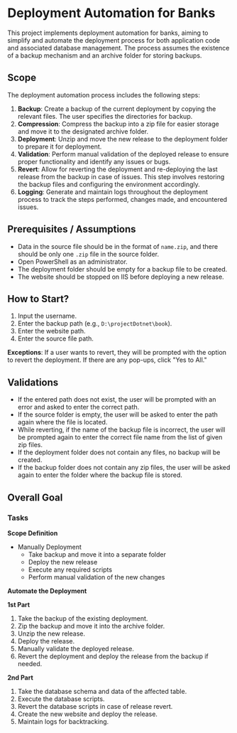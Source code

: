 # Deployment Automation for Banks

This project implements deployment automation for banks, aiming to simplify and automate the deployment process for both application code and associated database management. The process assumes the existence of a backup mechanism and an archive folder for storing backups.

## Scope

The deployment automation process includes the following steps:

1. **Backup**: Create a backup of the current deployment by copying the relevant files. The user specifies the directories for backup.
2. **Compression**: Compress the backup into a zip file for easier storage and move it to the designated archive folder.
3. **Deployment**: Unzip and move the new release to the deployment folder to prepare it for deployment.
4. **Validation**: Perform manual validation of the deployed release to ensure proper functionality and identify any issues or bugs.
5. **Revert**: Allow for reverting the deployment and re-deploying the last release from the backup in case of issues. This step involves restoring the backup files and configuring the environment accordingly.
6. **Logging**: Generate and maintain logs throughout the deployment process to track the steps performed, changes made, and encountered issues.

## Prerequisites / Assumptions

- Data in the source file should be in the format of `name.zip`, and there should be only one `.zip` file in the source folder.
- Open PowerShell as an administrator.
- The deployment folder should be empty for a backup file to be created.
- The website should be stopped on IIS before deploying a new release.

## How to Start?

1. Input the username.
2. Enter the backup path (e.g., `D:\projectDotnet\book`).
3. Enter the website path.
4. Enter the source file path.

**Exceptions**: If a user wants to revert, they will be prompted with the option to revert the deployment. If there are any pop-ups, click "Yes to All."

## Validations

- If the entered path does not exist, the user will be prompted with an error and asked to enter the correct path.
- If the source folder is empty, the user will be asked to enter the path again where the file is located.
- While reverting, if the name of the backup file is incorrect, the user will be prompted again to enter the correct file name from the list of given zip files.
- If the deployment folder does not contain any files, no backup will be created.
- If the backup folder does not contain any zip files, the user will be asked again to enter the folder where the backup file is stored.

## Overall Goal

### Tasks

**Scope Definition**

- Manually Deployment
  - Take backup and move it into a separate folder
  - Deploy the new release
  - Execute any required scripts
  - Perform manual validation of the new changes

**Automate the Deployment**

**1st Part**

1. Take the backup of the existing deployment.
2. Zip the backup and move it into the archive folder.
3. Unzip the new release.
4. Deploy the release.
5. Manually validate the deployed release.
6. Revert the deployment and deploy the release from the backup if needed.

**2nd Part**

1. Take the database schema and data of the affected table.
2. Execute the database scripts.
3. Revert the database scripts in case of release revert.
4. Create the new website and deploy the release.
5. Maintain logs for backtracking.

